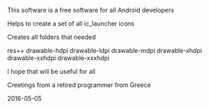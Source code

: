 This software is a free software for all Android developers

Helps to create a set of all ic_launcher icons

Creates all folders that needed 

res++
     drawable-hdpi
	 drawable-ldpi
	 drawable-mdpi
	 drawable-xhdpi
	 drawable-xxhdpi
	 drawable-xxxhdpi
	 
	 
I hope that will be useful for all

Creetings from a retired programmer from Greece

2016-05-05